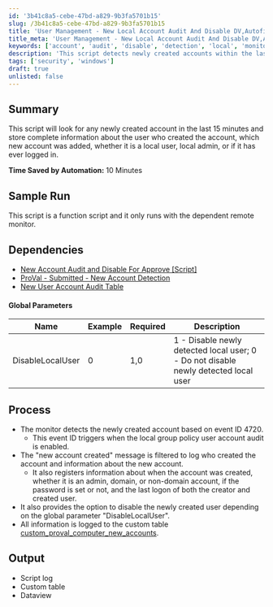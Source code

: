 ```yaml
---
id: '3b41c8a5-cebe-47bd-a829-9b3fa5701b15'
slug: /3b41c8a5-cebe-47bd-a829-9b3fa5701b15
title: 'User Management - New Local Account Audit And Disable DV,Autofix,Global'
title_meta: 'User Management - New Local Account Audit And Disable DV,Autofix,Global'
keywords: ['account', 'audit', 'disable', 'detection', 'local', 'monitor', 'user']
description: 'This script detects newly created accounts within the last 15 minutes, logging details about the user who created the account and the new account itself, including its type and login status. It helps in automating the auditing process and can disable newly detected local users based on a configurable parameter.'
tags: ['security', 'windows']
draft: true
unlisted: false
---
```


## Summary

This script will look for any newly created account in the last 15 minutes and store complete information about the user who created the account, which new account was added, whether it is a local user, local admin, or if it has ever logged in.

**Time Saved by Automation:** 10 Minutes

## Sample Run

This script is a function script and it only runs with the dependent remote monitor.

## Dependencies

- [New Account Audit and Disable For Approve [Script]](/docs/fac82ae1-8f32-40b3-b9b2-a38f1a71e633)
- [ProVal - Submitted - New Account Detection](/docs/75f8c13f-04d5-45fd-b650-3b010353a8c0)
- [New User Account Audit Table](/docs/64d9813f-2eba-4448-8d78-c9a001979ee9)

#### Global Parameters

| Name               | Example | Required | Description                                                                                   |
|--------------------|---------|----------|-----------------------------------------------------------------------------------------------|
| DisableLocalUser   | 0       | 1,0      | 1 - Disable newly detected local user; 0 - Do not disable newly detected local user        |

## Process

- The monitor detects the newly created account based on event ID 4720.
  - This event ID triggers when the local group policy user account audit is enabled.
- The "new account created" message is filtered to log who created the account and information about the new account.
  - It also registers information about when the account was created, whether it is an admin, domain, or non-domain account, if the password is set or not, and the last logon of both the creator and created user.
- It also provides the option to disable the newly created user depending on the global parameter "DisableLocalUser".
- All information is logged to the custom table [custom_proval_computer_new_accounts](/docs/64d9813f-2eba-4448-8d78-c9a001979ee9).

## Output

- Script log
- Custom table
- Dataview


